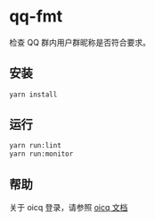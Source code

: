 # qq-fmt

检查 QQ 群内用户群昵称是否符合要求。

## 安装

```bash
yarn install
```

## 运行

```bash
yarn run:lint
yarn run:monitor
```

## 帮助

关于 oicq 登录，请参照 [oicq 文档](https://github.com/takayama-lily/oicq/wiki/01.%E4%BD%BF%E7%94%A8%E5%AF%86%E7%A0%81%E7%99%BB%E5%BD%95%20%28%E6%BB%91%E5%8A%A8%E9%AA%8C%E8%AF%81%E7%A0%81%E6%95%99%E7%A8%8B%29)
